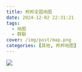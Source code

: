```yaml
---
title: 邦邦全国地图
date: 2024-12-02 22:31:21
tags: 
  - 地图 
  - 群聊
cover: /img/post/map.png
categories: [其他, 邦邦地图]
---
```


![](../img/post/map.png)
